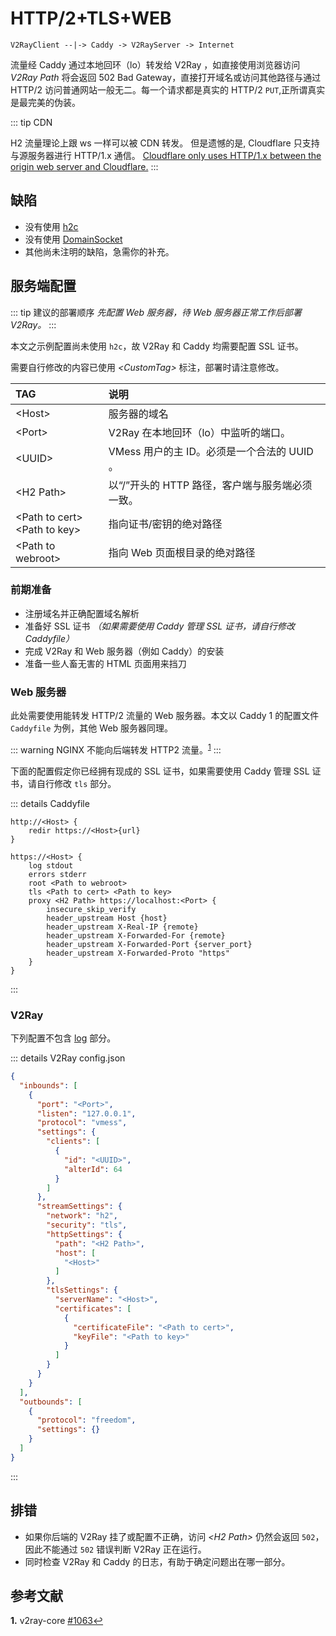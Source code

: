 # HTTP/2+TLS+WEB

```text
V2RayClient --|-> Caddy -> V2RayServer -> Internet
```

流量经 Caddy 通过本地回环（lo）转发给 V2Ray ，如直接使用浏览器访问 *V2Ray Path* 将会返回 502 Bad Gateway，直接打开域名或访问其他路径与通过 HTTP/2 访问普通网站一般无二。每一个请求都是真实的 HTTP/2 `PUT`,正所谓真实是最完美的伪装。

::: tip CDN
<!--如果有人试过可以套CF，请将括号内容删除。否则修改这一行-->
H2 流量理论上跟 ws 一样可以被 CDN 转发。 但是遗憾的是, Cloudflare 只支持与源服务器进行 HTTP/1.x 通信。 [Cloudflare only uses HTTP/1.x between the origin web server and Cloudflare.](https://support.cloudflare.com/hc/en-us/articles/200168076-Understanding-Cloudflare-HTTP-2-and-HTTP-3-Support)
:::

## 缺陷

- 没有使用 [h2c](https://v2ray.com/chapter_00/01_versions.html#20190712-v4200)
- 没有使用 [DomainSocket](https://v2ray.com/chapter_02/transport/domainsocket.html)
- 其他尚未注明的缺陷，急需你的补充。

## 服务端配置

::: tip 建议的部署顺序
*先配置 Web 服务器，待 Web 服务器正常工作后部署 V2Ray。*
:::

本文之示例配置尚未使用 `h2c`，故 V2Ray 和 Caddy 均需要配置 SSL 证书。

需要自行修改的内容已使用 *\<CustomTag\>* 标注，部署时请注意修改。

TAG | 说明
:-|:-
\<Host\> | 服务器的域名
\<Port\> | V2Ray 在本地回环（lo）中监听的端口。
\<UUID\> | VMess 用户的主 ID。必须是一个合法的 UUID 。
\<H2 Path\> | 以“/”开头的 HTTP 路径，客户端与服务端必须一致。
\<Path to cert\><br>\<Path to key\> | 指向证书/密钥的绝对路径
\<Path to webroot\> | 指向 Web 页面根目录的绝对路径

### 前期准备

- 注册域名并正确配置域名解析
- 准备好 SSL 证书 *（如果需要使用 Caddy 管理 SSL 证书，请自行修改 Caddyfile）*
- 完成 V2Ray 和 Web 服务器（例如 Caddy）的安装
- 准备一些人畜无害的 HTML 页面用来挡刀

### Web 服务器

此处需要使用能转发 HTTP/2 流量的 Web 服务器。本文以 Caddy 1 的配置文件 `Caddyfile` 为例，其他 Web 服务器同理。

::: warning 
NGINX 不能向后端转发 HTTP2 流量。<sup id="a1">[1](#f1)</sup>
:::

下面的配置假定你已经拥有现成的 SSL 证书，如果需要使用 Caddy 管理 SSL 证书，请自行修改 `tls` 部分。

::: details Caddyfile
```caddyfile
http://<Host> {
    redir https://<Host>{url}
}

https://<Host> {
    log stdout
    errors stderr
    root <Path to webroot>
    tls <Path to cert> <Path to key>
    proxy <H2 Path> https://localhost:<Port> {
        insecure_skip_verify
        header_upstream Host {host}
        header_upstream X-Real-IP {remote}
        header_upstream X-Forwarded-For {remote}
        header_upstream X-Forwarded-Port {server_port}
        header_upstream X-Forwarded-Proto "https"
    }
}
```
:::

### V2Ray

下列配置不包含 [log](/basics/log) 部分。

::: details V2Ray config.json
```json
{
  "inbounds": [
    {
      "port": "<Port>",
      "listen": "127.0.0.1",
      "protocol": "vmess",
      "settings": {
        "clients": [
          {
            "id": "<UUID>",
            "alterId": 64
          }
        ]
      },
      "streamSettings": {
        "network": "h2",
        "security": "tls",
        "httpSettings": {
          "path": "<H2 Path>",
          "host": [
            "<Host>"
          ]
        },
        "tlsSettings": {
          "serverName": "<Host>",
          "certificates": [
            {
              "certificateFile": "<Path to cert>",
              "keyFile": "<Path to key>"
            }
          ]
        }
      }
    }
  ],
  "outbounds": [
    {
      "protocol": "freedom",
      "settings": {}
    }
  ]
}
```
:::

## 排错

- 如果你后端的 V2Ray 挂了或配置不正确，访问 *\<H2 Path\>* 仍然会返回 `502`，因此不能通过 `502` 错误判断 V2Ray 正在运行。
- 同时检查 V2Ray 和 Caddy 的日志，有助于确定问题出在哪一部分。

## 参考文献

<b id="f1">1.</b> v2ray-core [#1063](https://github.com/v2ray/v2ray-core/issues/1063)[↩](#a1)
